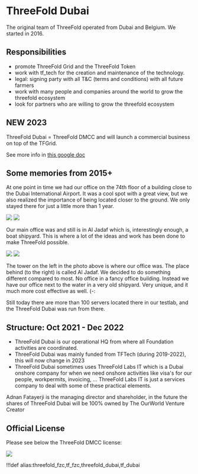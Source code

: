 # ThreeFold Dubai



The original team of ThreeFold operated from Dubai and Belgium. We started in 2016.

## Responsibilities

- promote ThreeFold Grid and the ThreeFold Token
- work with tf_tech for the creation and maintenance of the technology.
- legal: signing party with all T&C (terms and conditions) with all future farmers
- work with many people and companies around the world to grow the threefold ecosystem
- look for partners who are willing to grow the threefold ecosystem

## NEW 2023

ThreeFold Dubai = ThreeFold DMCC and will launch a commercial business on top of the TFGrid.

See more info in [this google doc](https://docs.google.com/document/d/10Ieu1D00vZdVNP9nQESk4WMszAM5vqi8XoWzSBy3xPU/edit)

## Some memories from 2015+

At one point in time we had our office on the 74th floor of a building close to the Dubai International Airport. It was a cool spot with a great view, but we also realized the importance of being located closer to the ground. We only stayed there for just a little more than 1 year.

![](img/view_dubai.jpg)
![](img/dubai_office1.jpg)

Our main office was and still is in Al Jadaf which is, interestingly enough, a boat shipyard. This is where a lot of the ideas and work has been done to make ThreeFold possible.

![](img/al_jadaf.jpg)
![](img/aljadaf2.jpg)

The tower on the left in the photo above is where our office was. The place behind (to the right) is called Al Jadaf. We decided to do something different compared to most. No office in a fancy office building. Instead we have our office next to the water in a very old shipyard. Very unique, and it much more cost effective as well. (-:

Still today there are more than 100 servers located there in our testlab, and the ThreeFold Dubai was run from there.

## Structure: Oct 2021 - Dec 2022

- ThreeFold Dubai is our operational HQ from where all Foundation activities are coordinated.
- ThreeFold Dubai was mainly funded from TFTech (during 2019-2022), this will now change in 2023
- ThreeFold Dubai sometimes uses ThreeFold Labs IT which is a Dubai onshore company for when we need onshore activities like visa's for our people, workpermits, invoicing, ... ThreeFold Labs IT is just a services company to deal with some of these practical elements.

Adnan Fatayerji is the managing director and shareholder, in the future the shares of ThreeFold Dubai will be 100% owned by The OurWorld Venture Creator

## Official License

Please see below the ThreeFold DMCC license:

![](img/threefold_dmcc_license_certificate.jpg)


!!!def alias:threefold_fzc,tf_fzc,threefold_dubai,tf_dubai

